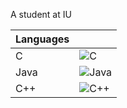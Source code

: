 A student at IU

| Languages      |  |
| ----------- | ----------- |
| C      | ![C](https://img.shields.io/badge/c-%2300599C.svg?style=for-the-badge&logo=c&logoColor=white)     |
| Java   | ![Java](https://img.shields.io/badge/java-%23ED8B00.svg?style=for-the-badge&logo=java&logoColor=white)  |
| C++    | ![C++](https://img.shields.io/badge/c++-%2300599C.svg?style=for-the-badge&logo=c%2B%2B&logoColor=white) |
